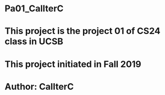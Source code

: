 # Pa01_CallterC
# This project is the project 01 of CS24 class in UCSB
# This project initiated in Fall 2019
# Author: CallterC
